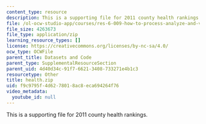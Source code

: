 ```yaml
---
content_type: resource
description: This is a supporting file for 2011 county health rankings.
file: /ol-ocw-studio-app/courses/res-6-009-how-to-process-analyze-and-visualize-data-january-iap-2012/f9c9795f4d6278018ac8eca694264f76_health.zip
file_size: 4263673
file_type: application/zip
learning_resource_types: []
license: https://creativecommons.org/licenses/by-nc-sa/4.0/
ocw_type: OCWFile
parent_title: Datasets and Code
parent_type: SupplementalResourceSection
parent_uid: 4d40d34c-91f7-6621-3408-733271e4b1c3
resourcetype: Other
title: health.zip
uid: f9c9795f-4d62-7801-8ac8-eca694264f76
video_metadata:
  youtube_id: null
---
```

This is a supporting file for 2011 county health rankings.